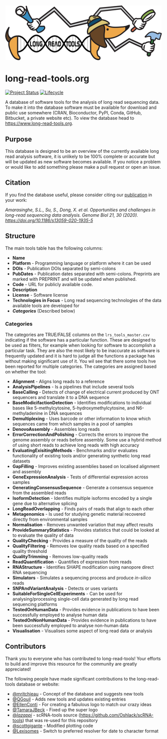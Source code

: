 ![long-read-tools.org](docs/img/Logo.png)

# long-read-tools.org

[![Project Status](http://www.repostatus.org/badges/latest/active.svg)](http://www.repostatus.org/#active)
[![Lifecycle](https://img.shields.io/badge/lifecycle-stable-brightgreen.svg)](https://www.tidyverse.org/lifecycle/#stable)

A database of software tools for the analysis of long read sequencing data. To
make it into the database software must be available for download and public use
somewhere (CRAN, Bioconductor, PyPI, Conda, GitHub, Bitbucket, a private website
etc). To view the database head to https://www.long-read-tools.org.

## Purpose

This database is designed to be an overview of the currently available long read
analysis software, it is unlikely to be 100% complete or accurate but will be
updated as new software becomes available. If you notice a problem or would like
to add something please make a pull request or open an issue.

## Citation

If you find the database useful, please consider citing our [publication](https://genomebiology.biomedcentral.com/articles/10.1186/s13059-020-1935-5) in your work:

*Amarasinghe, S.L., Su, S., Dong, X. et al. Opportunities and challenges in long-read sequencing data analysis. Genome Biol 21, 30 (2020). https://doi.org/10.1186/s13059-020-1935-5*

## Structure

The main tools table has the following columns:

* **Name**
* **Platform** - Programming language or platform where it can be used
* **DOIs** - Publication DOIs separated by semi-colons
* **PubDates** - Publication dates separated with semi-colons. Preprints are
  marked with PREPRINT and will be updated when published.
* **Code** - URL for publicly available code.
* **Description**
* **License** - Software license
* **Technologies in Focus** - Long read sequencing technologies of the 
data available tools are developed for 
* ***Categories*** (Described below)

### Categories

The categories are TRUE/FALSE columns on the `lrs_tools_master.csv` indicating if the software has a
particular function. These are designed to be used as filters, for example when
looking for software to accomplish a particular task. They are also the most
likely to be inaccurate as software is frequently updated and it is hard to
judge all the functions a package has without making significant use of it. You wil see that there 
some tools hve been reported for multiple categories. The
categories are assigned based on whether the tool:
* **Alignment** -  Aligns long reads to a reference
* **AnalysisPipelines** - Is a pipelines that include several tools
* **BaseCalling** -  Detects of change of electrical current produced by ONT sequencers and translate it to a DNA sequence
* **BaseModicifactionDetection** - Identifies modifications to individual bases like 5-methylcytosine, 5-hydroxymethylcytosine, and N6-methyladenine in DNA sequences
* **Demultiplexing** - Uses barcode or other information to know which sequences came from which samples in a pool of samples
* **DenovoAssembly** - Assembles long reads
* **ErrorCorrectionAndPolishing** - Corrects the errors to improve the genome assembly or reads before assembly. Some use a hybrid method of using short reads to achieve long reads with high accuracy
* **EvaluatingExisitingMethods** - Benchmarks and/or evaluates functionality of existing tools and/or generating synthetic long read datasets
* **GapFilling** - Improves existing assemblies based on localised alignment and assembly
* **GeneExpressionAnalysis** - Tests of differential expression across samples
* **GeneratingConsensusSequence** - Generate a consensus sequence from the assembled reads
* **IsoformDetection** - Identifies multiple isoforms encoded by a single gene due to alternative splicing
* **LongReadOverlapping** - Finds pairs of reads that align to each other
* **Metagenomics** - Is used for studying genetic material recovered directly from environmental samples
* **Normalisation** - Removes unwanted variation that may affect results
* **ProvideSummaryStatistics** - Provides statistics that could be looked at to evaluate the quality of data
* **QualityChecking** - Provides a measure of the quality of the reads
* **QualityFiltering** - Removes low quality reads based on a specified quality threshold
* **QualityTrimming** - Removes low-quality reads
* **ReadQuantification** - Quantifies of expression from reads
* **RNAStructure** - Identifies SHAPE modification using nanopore direct RNA sequencing
* **Simulators** - Simulates a sequencing process and produce <i>in-silico</i> reads
* **SNPAndVariantAnalysis** - Detects or uses variants
* **SuitableForSingleCellExperiments** - Can be used for analysing/processing single-cell data generated by long read sequencing platforms
* **TestedOnHumanData** - Provides evidence in publications to have been successfully employed to analyse human data
* **TestedOnNonHumanData** - Provides evidence in publications to have been successfully employed to analyse non-human data
* **Visualisation** - Visualises some aspect of long read data or analysis

## Contributors

Thank you to everyone who has contributed to long-read-tools! Your efforts to build
and improve this resource for the community are greatly appreciated!

The following people have made significant contributions to the long-read-tools
database or website:

* [@mritchieau](https://github.com/mritchie) - Concept of the database and 
suggests new tools
* [@QGouil](https://github.com/QGouil) - Adds new tools and updates existing entries 
* [@EllenConti](https://www.ellenconti.com/about) - For creating a fabulous logo to match our crazy ideas
* [@TamaraJBeck](https://twitter.com/TamaraJBeck?s=20) - Fixed up the super logo
* [@_lazappi_](https://github.com/lazappi) - scRNA-tools source (https://github.com/Oshlack/scRNA-tools) that was re-used for this repository
* [@scottgigante](https://github.com/scottgigante) - Modified plotting code
* [@Lexisomes](https://github.com/alexiswl) - Switch to preferred
  resolver for date to character format
